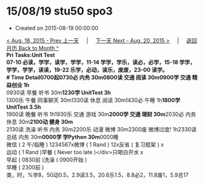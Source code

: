 # 15/08/19 stu50 spo3

* Created on 2015-08-19 00:00:00

[&lt; Aug. 18, 2015 - Prev 上一天](d18.md)     \|     [下一天 Next - Aug. 20, 2015 &gt;](d20.md)     \|     [返回月历 Back to Month ^](index.md)   
**Pri Tasks:**Unit Test  
07-10 必读，学学，读学，学学，11-14 学学，学乐，读必，必学，15-18 学学，学学，学学，读读，19-22 乐学，必动，读乐，废废，23-00 读学。  
**\# Time Detail**0700起0730必 内务 30m0800读 交通 阅读 30m**0900学 交通 精益创业 1h**  
0930读 早餐 听书 30m**1230学 UnitTest 3h**  
1300乐 午餐 同事聊天 30m1330读 休息 阅读 30m1430必 午睡 1h**1800学 UnitTest 3.5h**  
1900读 晚餐 听书 1h1930乐 交通 游戏 30m**2000学 交通 理财 30m**2030必 内务 休息 30m**2100动 健身 30m**  
2130读 洗澡 听书 内务 30m2200乐 动漫 微博 30m2300废 微博过度! 1h2330读 总结 内务 30m**0000学 学Python 30m**0000睡  
微信 \( 2 午/临睡 \) 1234567x微博 \( 1 Rand \) 12x反省 \( 复习框架 \) x  
运动 \( 1 Rand \)早餐 \( Never too late \)&lt;/div&gt;只喝白开水 x  
早起 \( 0830前 \)洗澡 \( 0900开始 \)  
早睡 \( 2300前 \)  
类，时，%学8，50动0.5，2.9读3.5，20.6乐1.5，8.8必2，11.8废1，5.9总17

